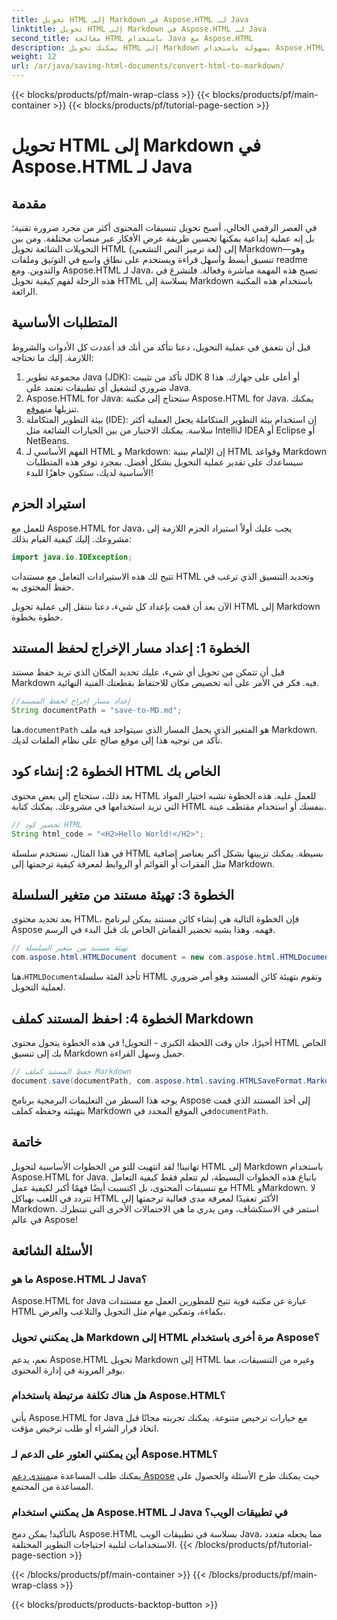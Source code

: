 ```yaml
---
title: تحويل HTML إلى Markdown في Aspose.HTML لـ Java
linktitle: تحويل HTML إلى Markdown في Aspose.HTML لـ Java
second_title: معالجة HTML باستخدام Java مع Aspose.HTML
description: يمكنك تحويل HTML إلى Markdown بسهولة باستخدام Aspose.HTML for Java. اتبع هذا الدليل خطوة بخطوة لتحويل المحتوى ومعالجته بسلاسة.
weight: 12
url: /ar/java/saving-html-documents/convert-html-to-markdown/
---
```


{{< blocks/products/pf/main-wrap-class >}}
{{< blocks/products/pf/main-container >}}
{{< blocks/products/pf/tutorial-page-section >}}

# تحويل HTML إلى Markdown في Aspose.HTML لـ Java

## مقدمة
في العصر الرقمي الحالي، أصبح تحويل تنسيقات المحتوى أكثر من مجرد ضرورة تقنية؛ بل إنه عملية إبداعية يمكنها تحسين طريقة عرض الأفكار عبر منصات مختلفة. ومن بين التحويلات الشائعة تحويل HTML (لغة ترميز النص التشعبي) إلى Markdown—وهو تنسيق أبسط وأسهل قراءة ويستخدم على نطاق واسع في التوثيق وملفات readme والتدوين. ومع Aspose.HTML لـ Java، تصبح هذه المهمة مباشرة وفعالة. فلنشرع في هذه الرحلة لفهم كيفية تحويل HTML بسلاسة إلى Markdown باستخدام هذه المكتبة الرائعة.
## المتطلبات الأساسية
قبل أن نتعمق في عملية التحويل، دعنا نتأكد من أنك قد أعددت كل الأدوات والشروط اللازمة. إليك ما تحتاجه:
1. مجموعة تطوير Java (JDK): تأكد من تثبيت JDK 8 أو أعلى على جهازك. هذا ضروري لتشغيل أي تطبيقات تعتمد على Java.
2.  Aspose.HTML for Java: ستحتاج إلى مكتبة Aspose.HTML for Java. يمكنك تنزيلها من[موقع](https://releases.aspose.com/html/java/).
3. بيئة التطوير المتكاملة (IDE): إن استخدام بيئة التطوير المتكاملة يجعل العملية أكثر سلاسة. يمكنك الاختيار من بين الخيارات الشائعة مثل IntelliJ IDEA أو Eclipse أو NetBeans.
4. الفهم الأساسي لـ HTML و Markdown: إن الإلمام ببنية HTML وقواعد Markdown سيساعدك على تقدير عملية التحويل بشكل أفضل.
بمجرد توفر هذه المتطلبات الأساسية لديك، ستكون جاهزًا للبدء!
## استيراد الحزم
للعمل مع Aspose.HTML for Java، يجب عليك أولاً استيراد الحزم اللازمة إلى مشروعك. إليك كيفية القيام بذلك:
```java
import java.io.IOException;
```
تتيح لك هذه الاستيرادات التعامل مع مستندات HTML وتحديد التنسيق الذي ترغب في حفظ المحتوى به.

الآن بعد أن قمت بإعداد كل شيء، دعنا ننتقل إلى عملية تحويل HTML إلى Markdown خطوة بخطوة.
## الخطوة 1: إعداد مسار الإخراج لحفظ المستند
قبل أن تتمكن من تحويل أي شيء، عليك تحديد المكان الذي تريد حفظ مستند Markdown فيه. فكر في الأمر على أنه تخصيص مكان للاحتفاظ بقطعتك الفنية النهائية.
```java
//إعداد مسار إخراج لحفظ المستند
String documentPath = "save-to-MD.md";
```
 هنا،`documentPath` هو المتغير الذي يحمل المسار الذي سيتواجد فيه ملف Markdown. تأكد من توجيه هذا إلى موقع صالح على نظام الملفات لديك.
## الخطوة 2: إنشاء كود HTML الخاص بك
بعد ذلك، ستحتاج إلى بعض محتوى HTML للعمل عليه. هذه الخطوة تشبه اختيار المواد التي تريد استخدامها في مشروعك. يمكنك كتابة HTML بنفسك أو استخدام مقتطف عينة.
```java
// تحضير كود HTML
String html_code = "<H2>Hello World!</H2>";
```
في هذا المثال، نستخدم سلسلة HTML بسيطة. يمكنك تزيينها بشكل أكبر بعناصر إضافية مثل الفقرات أو القوائم أو الروابط لمعرفة كيفية ترجمتها إلى Markdown.
## الخطوة 3: تهيئة مستند من متغير السلسلة
بعد تحديد محتوى HTML، فإن الخطوة التالية هي إنشاء كائن مستند يمكن لبرنامج Aspose فهمه. وهذا يشبه تحضير القماش الخاص بك قبل البدء في الرسم.
```java
// تهيئة مستند من متغير السلسلة
com.aspose.html.HTMLDocument document = new com.aspose.html.HTMLDocument(html_code, ".");
```
 هنا،`HTMLDocument`تأخذ الفئة سلسلة HTML وتقوم بتهيئة كائن المستند وهو أمر ضروري لعملية التحويل.
## الخطوة 4: احفظ المستند كملف Markdown
أخيرًا، حان وقت اللحظة الكبرى - التحويل! في هذه الخطوة يتحول محتوى HTML الخاص بك إلى تنسيق Markdown جميل وسهل القراءة.
```java
// حفظ المستند كملف Markdown
document.save(documentPath, com.aspose.html.saving.HTMLSaveFormat.Markdown);
```
 يوجه هذا السطر من التعليمات البرمجية برنامج Aspose إلى أخذ المستند الذي قمت بتهيئته وحفظه كملف Markdown في الموقع المحدد في`documentPath`.
## خاتمة
تهانينا! لقد انتهيت للتو من الخطوات الأساسية لتحويل HTML إلى Markdown باستخدام Aspose.HTML for Java. باتباع هذه الخطوات البسيطة، لم تتعلم فقط كيفية التعامل مع تنسيقات المحتوى، بل اكتسبت أيضًا فهمًا أكبر لكيفية عمل HTML وMarkdown. لا تتردد في اللعب بهياكل HTML الأكثر تعقيدًا لمعرفة مدى فعالية ترجمتها إلى Markdown. استمر في الاستكشاف، ومن يدري ما هي الاحتمالات الأخرى التي تنتظرك في عالم Aspose!
## الأسئلة الشائعة
### ما هو Aspose.HTML لـ Java؟
Aspose.HTML for Java عبارة عن مكتبة قوية تتيح للمطورين العمل مع مستندات HTML بكفاءة، وتمكين مهام مثل التحويل والتلاعب والعرض.
### هل يمكنني تحويل Markdown إلى HTML مرة أخرى باستخدام Aspose؟
نعم، يدعم Aspose.HTML تحويل Markdown إلى HTML وغيره من التنسيقات، مما يوفر المرونة في إدارة المحتوى.
### هل هناك تكلفة مرتبطة باستخدام Aspose.HTML؟
يأتي Aspose.HTML for Java مع خيارات ترخيص متنوعة. يمكنك تجربته مجانًا قبل اتخاذ قرار الشراء أو طلب ترخيص مؤقت.
### أين يمكنني العثور على الدعم لـ Aspose.HTML؟
 يمكنك طلب المساعدة من[منتدى دعم Aspose](https://forum.aspose.com/c/html/29) حيث يمكنك طرح الأسئلة والحصول على المساعدة من المجتمع.
### هل يمكنني استخدام Aspose.HTML لـ Java في تطبيقات الويب؟
بالتأكيد! يمكن دمج Aspose.HTML بسلاسة في تطبيقات الويب Java، مما يجعله متعدد الاستخدامات لتلبية احتياجات التطوير المختلفة.
{{< /blocks/products/pf/tutorial-page-section >}}

{{< /blocks/products/pf/main-container >}}
{{< /blocks/products/pf/main-wrap-class >}}

{{< blocks/products/products-backtop-button >}}
